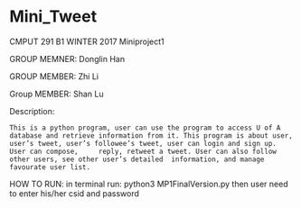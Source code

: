 # Mini_Tweet
CMPUT 291 B1 WINTER 2017 Miniproject1

GROUP MEMNER: Donglin Han

GROUP MEMBER: Zhi Li

Group MEMBER: Shan Lu

Description:

	This is a python program, user can use the program to access U of A database and retrieve information from it. This program is about user, user’s tweet, user’s followee’s tweet, user can login and sign up. User can compose, 	reply, retweet a tweet. User can also follow other users, see other user’s detailed  information, and manage favourate user list.

HOW TO RUN: 
in terminal run: python3 MP1FinalVersion.py
            then user need to enter his/her csid and password 
